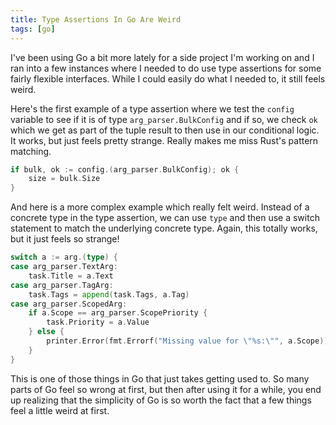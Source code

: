 ```yaml
---
title: Type Assertions In Go Are Weird
tags: [go]
---
```


I've been using Go a bit more lately for a side project I'm working on and
I ran into a few instances where I needed to do use type assertions for
some fairly flexible interfaces. While I could easily do what I needed to,
it still feels weird.

Here's the first example of a type assertion where we test the `config`
variable to see if it is of type `arg_parser.BulkConfig` and if so, we
check `ok` which we get as part of the tuple result to then use in our
conditional logic. It works, but just feels pretty strange. Really makes me
miss Rust's pattern matching.

```go
if bulk, ok := config.(arg_parser.BulkConfig); ok {
    size = bulk.Size
}
```

And here is a more complex example which really felt weird. Instead of a
concrete type in the type assertion, we can use `type` and then use a
switch statement to match the underlying concrete type. Again, this totally
works, but it just feels so strange!

```go
switch a := arg.(type) {
case arg_parser.TextArg:
    task.Title = a.Text
case arg_parser.TagArg:
    task.Tags = append(task.Tags, a.Tag)
case arg_parser.ScopedArg:
    if a.Scope == arg_parser.ScopePriority {
        task.Priority = a.Value
    } else {
        printer.Error(fmt.Errorf("Missing value for \"%s:\"", a.Scope))
    }
}
```

This is one of those things in Go that just takes getting used to. So many
parts of Go feel so wrong at first, but then after using it for a while,
you end up realizing that the simplicity of Go is so worth the fact that a
few things feel a little weird at first.
